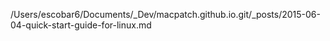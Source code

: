 /Users/escobar6/Documents/_Dev/macpatch.github.io.git/_posts/2015-06-04-quick-start-guide-for-linux.md